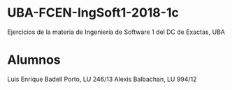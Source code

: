 # UBA-FCEN-IngSoft1-2018-1c
Ejercicios de la materia de Ingeniería de Software 1 del DC de Exactas, UBA
# Alumnos

Luis Enrique Badell Porto, LU 246/13
Alexis Balbachan, LU 994/12
